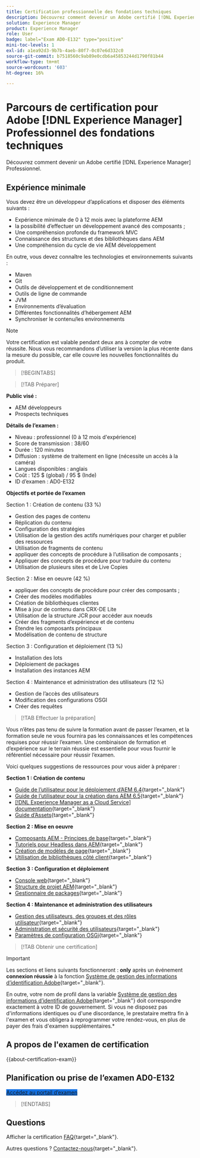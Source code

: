 ```yaml
---
title: Certification professionnelle des fondations techniques
description: Découvrez comment devenir un Adobe certifié [!DNL Experience Manager] Professionnel.
solution: Experience Manager
product: Experience Manager
role: User
badge: label="Exam AD0-E132" type="positive"
mini-toc-levels: 1
exl-id: a1ea92d3-9b7b-4aeb-80f7-0c07e6d332c0
source-git-commit: b7518560c9ab89e0cdb6a45853244d1790f81b44
workflow-type: tm+mt
source-wordcount: '603'
ht-degree: 16%

---
```


# Parcours de certification pour Adobe [!DNL Experience Manager] Professionnel des fondations techniques

Découvrez comment devenir un Adobe certifié [!DNL Experience Manager] Professionnel.

## Expérience minimale

Vous devez être un développeur d’applications et disposer des éléments suivants :

* Expérience minimale de 0 à 12 mois avec la plateforme AEM
* la possibilité d’effectuer un développement avancé des composants ;
* Une compréhension profonde du framework MVC
* Connaissance des structures et des bibliothèques dans AEM
* Une compréhension du cycle de vie AEM développement

En outre, vous devez connaître les technologies et environnements suivants :

* Maven
* Git
* Outils de développement et de conditionnement
* Outils de ligne de commande
* JVM
* Environnements d’évaluation
* Différentes fonctionnalités d’hébergement AEM
* Synchroniser le contenu/les environnements

>[!NOTE]
>
>Votre certification est valable pendant deux ans à compter de votre réussite. Nous vous recommandons d’utiliser la version la plus récente dans la mesure du possible, car elle couvre les nouvelles fonctionnalités du produit.

>[!BEGINTABS]

>[!TAB Préparer]

**Public visé :**

* AEM développeurs
* Prospects techniques

**Détails de l’examen :**

* Niveau : professionnel (0 à 12 mois d&#39;expérience)
* Score de transmission : 38/60
* Durée : 120 minutes
* Diffusion : système de traitement en ligne (nécessite un accès à la caméra)
* Langues disponibles : anglais
* Coût : 125 $ (global) / 95 $ (Inde)
* ID d’examen : AD0-E132

**Objectifs et portée de l’examen**

Section 1 : Création de contenu (33 %)

* Gestion des pages de contenu
* Réplication du contenu
* Configuration des stratégies
* Utilisation de la gestion des actifs numériques pour charger et publier des ressources
* Utilisation de fragments de contenu
* appliquer des concepts de procédure à l’utilisation de composants ;
* Appliquer des concepts de procédure pour traduire du contenu
* Utilisation de plusieurs sites et de Live Copies

Section 2 : Mise en oeuvre (42 %)

* appliquer des concepts de procédure pour créer des composants ;
* Créer des modèles modifiables
* Création de bibliothèques clientes
* Mise à jour de contenu dans CRX-DE Lite
* Utilisation de la structure JCR pour accéder aux noeuds
* Créer des fragments d’expérience et de contenu
* Étendre les composants principaux
* Modélisation de contenu de structure

Section 3 : Configuration et déploiement (13 %)

* Installation des lots
* Déploiement de packages
* Installation des instances AEM

Section 4 : Maintenance et administration des utilisateurs (12 %)

* Gestion de l’accès des utilisateurs
* Modification des configurations OSGI
* Créer des requêtes

>[!TAB Effectuer la préparation]

Vous n’êtes pas tenu de suivre la formation avant de passer l’examen, et la formation seule ne vous fournira pas les connaissances et les compétences requises pour réussir l’examen. Une combinaison de formation et d’expérience sur le terrain réussie est essentielle pour vous fournir le référentiel nécessaire pour réussir l’examen.

Voici quelques suggestions de ressources pour vous aider à préparer :

**Section 1 : Création de contenu**


* [Guide de l’utilisateur pour le déploiement d’AEM 6.4](https://experienceleague.adobe.com/docs/experience-manager-64/deploying/home.html?lang=fr){target="_blank"}
* [Guide de l’utilisateur pour la création dans AEM 6.5](https://experienceleague.adobe.com/docs/experience-manager-65/authoring/home.html?lang=fr){target="_blank"}
* [[!DNL Experience Manager as a Cloud Service] documentation](https://experienceleague.adobe.com/docs/experience-manager-cloud-service/content/home.html?lang=fr){target="_blank"}
* [Guide d’Assets](https://experienceleague.adobe.com/docs/experience-manager-65/assets/home.html?lang=fr){target="_blank"}

**Section 2 : Mise en oeuvre**

* [Composants AEM - Principes de base](https://experienceleague.adobe.com/docs/experience-manager-65/developing/components/components-basics.html){target="_blank"}
* [Tutoriels pour Headless dans AEM](https://experienceleague.adobe.com/docs/experience-manager-learn/getting-started-with-aem-headless/overview.html?lang=fr){target="_blank"}
* [Création de modèles de page](https://experienceleague.adobe.com/docs/experience-manager-65/authoring/siteandpage/templates.html#creating-and-managing-templates){target="_blank"}
* [Utilisation de bibliothèques côté client](https://experienceleague.adobe.com/docs/experience-manager-65/developing/introduction/clientlibs.html?lang=fr){target="_blank"}

**Section 3 : Configuration et déploiement**

* [Console web](https://experienceleague.adobe.com/docs/experience-manager-65/deploying/configuring/web-console.html){target="_blank"}
* [Structure de projet AEM](https://experienceleague.adobe.com/docs/experience-manager-cloud-service/content/implementing/developing/aem-project-content-package-structure.html#embedding-3rd-party-packages){target="_blank"}
* [Gestionnaire de packages](https://experienceleague.adobe.com/docs/experience-manager-65/administering/contentmanagement/package-manager.html#what-are-packages){target="_blank"}

**Section 4 : Maintenance et administration des utilisateurs**

* [Gestion des utilisateurs, des groupes et des rôles utilisateur](https://experienceleague.adobe.com/docs/experience-manager-brand-portal/using/admin-tools/brand-portal-adding-users.html#add-a-user){target="_blank"}
* [Administration et sécurité des utilisateurs](https://experienceleague.adobe.com/docs/experience-manager-65/administering/security/security.html?lang=fr){target="_blank"}
* [Paramètres de configuration OSGi](https://experienceleague.adobe.com/docs/experience-manager-65/deploying/configuring/osgi-configuration-settings.html?lang=fr){target="_blank"}

>[!TAB Obtenir une certification]

>[!IMPORTANT]
>
>Les sections et liens suivants fonctionneront : **only**  après un événement **connexion réussie** à la fonction [Système de gestion des informations d’identification Adobe](https://www.certmetrics.com/adobe){target="_blank"}.
>
>En outre, votre nom de profil dans la variable [Système de gestion des informations d’identification Adobe](https://www.certmetrics.com/adobe){target="_blank"} doit correspondre exactement à votre ID de gouvernement. Si vous ne disposez pas d&#39;informations identiques ou d&#39;une discordance, le prestataire mettra fin à l&#39;examen et vous obligera à reprogrammer votre rendez-vous, en plus de payer des frais d&#39;examen supplémentaires.*


## A propos de l&#39;examen de certification

{{about-certification-exam}}

## Planification ou prise de l’examen AD0-E132

<a href="https://www.certmetrics.com/adobe/candidate/examity_sso.aspx?eid=AD0-E132" target="_blank" class="spectrum-Button spectrum-Button--fill spectrum-Button--accent spectrum-Button--sizeM is-margin-bottom-big-big at-element-click-tracking" style="background-color:#1473E6">

<span class="spectrum-Button-label has-no-wrap">
   Accédez au portail d’examen
</span>
</a>

>[!ENDTABS]

## Questions

Afficher la certification [FAQ](https://experienceleague.adobe.com/docs/certification/certification/faq.html){target="_blank"}.

Autres questions ? [Contactez-nous](mailto:certif@adobe.com){target="_blank"}.
